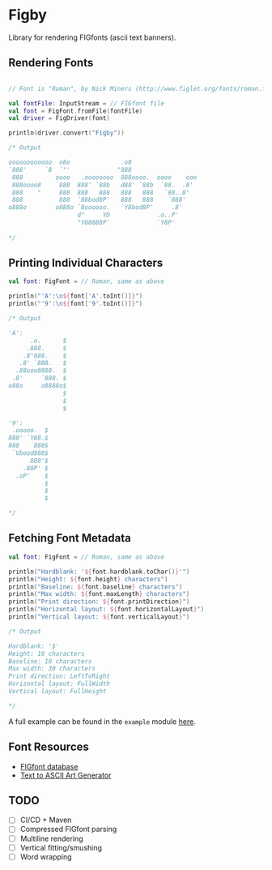 # Figby

Library for rendering FIGfonts (ascii text banners).

## Rendering Fonts

```kotlin

// Font is "Roman", by Nick Miners (http://www.figlet.org/fonts/roman.flf)

val fontFile: InputStream = // FIGfont file
val font = FigFont.fromFile(fontFile)
val driver = FigDriver(font)

println(driver.convert("Figby"))

/* Output

oooooooooooo  o8o              .o8                   
`888'     `8  `"'             "888                   
 888         oooo   .oooooooo  888oooo.  oooo    ooo 
 888oooo8    `888  888' `88b   d88' `88b  `88.  .8'  
 888    "     888  888   888   888   888   `88..8'   
 888          888  `88bod8P'   888   888    `888'    
o888o        o888o `8oooooo.   `Y8bod8P'     .8'     
                   d"     YD             .o..P'      
                   "Y88888P'             `Y8P'       
                                                     
*/
```

## Printing Individual Characters

```kotlin
val font: FigFont = // Roman, same as above

println("'A':\n${font['A'.toInt()]}")
println("'9':\n${font['9'.toInt()]}")

/* Output

'A':
      .o.      $
     .888.     $
    .8"888.    $
   .8' `888.   $
  .88ooo8888.  $
 .8'     `888. $
o88o     o8888o$
               $
               $
               $

'9':
 .ooooo.  $
888' `Y88.$
888    888$
 `Vbood888$
      888'$
    .88P' $
  .oP'    $
          $
          $
          $

*/
```

## Fetching Font Metadata

```kotlin
val font: FigFont = // Roman, same as above

println("Hardblank: '${font.hardblank.toChar()}'")
println("Height: ${font.height} characters")
println("Baseline: ${font.baseline} characters")
println("Max width: ${font.maxLength} characters")
println("Print direction: ${font.printDirection}")
println("Horizontal layout: ${font.horizontalLayout}")
println("Vertical layout: ${font.verticalLayout}")

/* Output

Hardblank: '$'
Height: 10 characters
Baseline: 10 characters
Max width: 30 characters
Print direction: LeftToRight
Horizontal layout: FullWidth
Vertical layout: FullHeight

*/
```

A full example can be found in the `example` module [here](example/src/main/kotlin/main.kt).

## Font Resources

- [FIGfont database](http://www.figlet.org/fontdb.cgi)
- [Text to ASCII Art Generator](http://patorjk.com/software/taag/)

## TODO

- [ ] CI/CD + Maven
- [ ] Compressed FIGfont parsing
- [ ] Multiline rendering
- [ ] Vertical fitting/smushing
- [ ] Word wrapping

